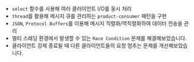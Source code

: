 - `select` 함수를 사용해 여러 클러이언트 I/O를 동시 처리
- `thread`를 활용해 메시지 큐를 관리하는 `product-consumer` 패턴을 구현
- `JSON`, `Protocol Buffers`를 이용해 메시지 직렬화/역직렬화하여 데이터 전송을 관리
- 멀티 스레딩 환경에서 발생할 수 있는 `Race Condition` 문제를 해결해보았습니다.
- 클라이언트 강제 종료될 때 다른 클라이언트들의 요청 멈추는 문제를 개선해보았습니다.